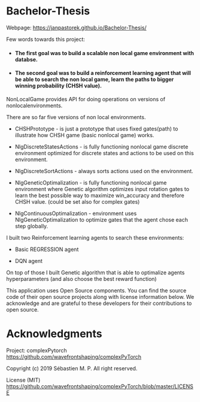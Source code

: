 # Bachelor-Thesis

Webpage:
https://janpastorek.github.io/Bachelor-Thesis/

Few words towards this project:

* #### The first goal was to build a scalable non local game environment with databse.

* #### The second goal was to build a reinforcement learning agent that will be able to search the non local game, learn the paths to bigger winning probability (CHSH value).

NonLocalGame provides API for doing operations on versions of nonlocalenvironments.

There are so far five versions of non local environments.

* CHSHPrototype - is just a prototype that uses fixed gates(path) to illustrate how CHSH game (basic nonlocal game) works.

* NlgDiscreteStatesActions - is fully functioning nonlocal game discrete environment optimized for discrete states and actions to be used on this environment.

* NlgDiscreteSortActions - always sorts actions used on the environment.

* NlgGeneticOptimalization - is fully functioning nonlocal game environment where Genetic algorithm optimizes input rotation gates to learn the best possible way to maximize win_accuracy and therefore CHSH value. (could be set also for complex gates)

* NlgContinuousOptimalization - environment uses NlgGeneticOptimalization to optimize gates that the agent chose each step globally.

I built two Reinforcement learning agents to search these environments:

* Basic REGRESSION agent

* DQN agent

On top of those I built Genetic algorithm that is able to optimalize agents hyperparameters (and also choose the best reward function)


This application uses Open Source components. You can find the source code of their open source projects along with license information below. We acknowledge and are grateful to these developers for their contributions to open source.


# Acknowledgments

Project: complexPytorch https://github.com/wavefrontshaping/complexPyTorch

Copyright (c) 2019 Sébastien M. P. All right reserved.

License (MIT) https://github.com/wavefrontshaping/complexPyTorch/blob/master/LICENSE
